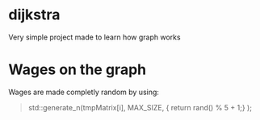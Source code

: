 # dijkstra
Very simple project made to learn how graph works

# Wages on the graph
Wages are made completly random by using:
>std::generate_n(tmpMatrix[i], MAX_SIZE,
>   []() { return rand() % 5 + 1;} );

